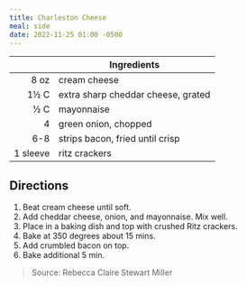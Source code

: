 ```yaml
---
title: Charleston Cheese
meal: side
date: 2022-11-25 01:00 -0500
---
```



|| Ingredients |
|-:|-|
8 oz     | cream cheese
1½ C     | extra sharp cheddar cheese, grated
½ C      | mayonnaise
4        | green onion, chopped
6-8      | strips bacon, fried until crisp
1 sleeve | ritz crackers

## Directions

1. Beat cream cheese until soft.
2. Add cheddar cheese, onion, and mayonnaise. Mix well.
3. Place in a baking dish and top with crushed Ritz crackers.
4. Bake at 350 degrees about 15 mins.
5. Add crumbled bacon on top.
6. Bake additional 5 min.

> Source: Rebecca Claire Stewart Miller
